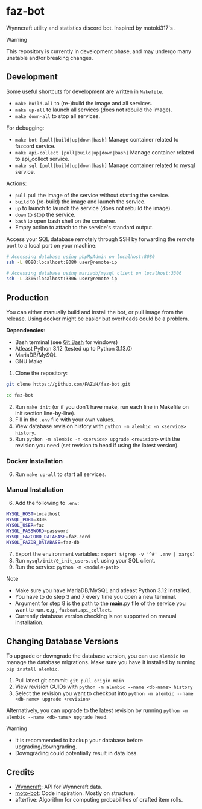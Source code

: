 # faz-bot

Wynncraft utility and statistics discord bot. Inspired by motoki317's .

> [!WARNING]
> This repository is currently in development phase, and may undergo many unstable and/or breaking changes.

## Development

Some useful shortcuts for development are written in `Makefile`.

- `make build-all` to (re-)build the image and all services.
- `make up-all` to launch all services (does not rebuild the image).
- `make down-all` to stop all services.

For debugging:

- `make bot [pull|build|up|down|bash]` Manage container related to fazcord service.
- `make api-collect [pull|build|up|down|bash]` Manage container related to api_collect service.
- `make sql [pull|build|up|down|bash]` Manage container related to mysql service.

Actions:

- `pull` pull the image of the service without starting the service.
- `build` to (re-build) the image and launch the service.
- `up` to launch to launch the service (does not rebuild the image).
- `down` to stop the service.
- `bash` to open bash shell on the container.
- Empty action to attach to the service's standard output.

Access your SQL database remotely through SSH by forwarding the remote port to a local port on your machine:

```sh
# Accessing database using phpMyAdmin on localhost:8080
ssh -L 8080:localhost:8080 user@remote-ip

# Accessing database using mariadb/mysql client on localhost:3306
ssh -L 3306:localhost:3306 user@remote-ip
```

## Production

You can either manually build and install the bot, or pull image from the release.
Using docker might be easier but overheads could be a problem.

**Dependencies**:
- Bash terminal (see [Git Bash](https://git-scm.com/downloads) for windows)
- Atleast Python 3.12 (tested up to Python 3.13.0)
- MariaDB/MySQL
- GNU Make

1. Clone the repository:

```sh
git clone https://github.com/FAZuH/faz-bot.git

cd faz-bot
```
2. Run `make init` (or if you don't have make, run each line in Makefile on init section line-by-line).
3. Fill in the `.env` file with your own values.
4. View database revision history with `python -m alembic -n <service> history`.
5. Run `python -m alembic -n <service> upgrade <revision>` with the revision you need (set revision to head if using the latest version).

### Docker Installation

6. Run `make up-all` to start all services.

### Manual Installation

6. Add the following to `.env`:
```sh
MYSQL_HOST=localhost
MYSQL_PORT=3306
MYSQL_USER=faz
MYSQL_PASSWORD=password
MYSQL_FAZCORD_DATABASE=faz-cord
MYSQL_FAZDB_DATABASE=faz-db
```
7. Export the environment variables: `export $(grep -v '^#' .env | xargs)`
8. Run `mysql/init/0_init_users.sql` using your SQL client.
9. Run the service: `python -m <module-path>`

> [!NOTE]
> - Make sure you have MariaDB/MySQL and atleast Python 3.12 installed.
> - You have to do step 3 and 7 every time you open a new terminal.
> - Argument for step 8 is the path to the __main__.py file of the service you want to run. e.g., `fazbeat.api_collect`.
> - Currently database version checking is not supported on manual installation.

## Changing Database Versions

To upgrade or downgrade the database version, you can use `alembic` to manage the database migrations. Make sure you have it installed by running `pip install alembic`.

1. Pull latest git commit: `git pull origin main`
2. View revision GUIDs with `python -m alembic --name <db-name> history`
3. Select the revision you want to checkout into `python -m alembic --name <db-name> upgrade <revision>`

Alternatively, you can upgrade to the latest revision by running `python -m alembic --name <db-name> upgrade head`.

> [!WARNING]
> - It is recommended to backup your database before upgrading/downgrading.
> - Downgrading could potentially result in data loss.

## Credits

- [Wynncraft](https://wynncraft.com/): API for Wynncraft data.
- [moto-bot](https://github.com/motoki317/moto-bot/blob/master/README.md): Code inspiration. Mostly on structure.
- afterfive: Algorithm for computing probabilities of crafted item rolls.
